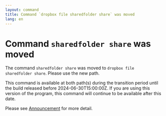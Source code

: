 ```yaml
---
layout: command
title: Command `dropbox file sharedfolder share` was moved
lang: en
---
```


# Command `sharedfolder share` was moved

The command `sharedfolder share` was moved to `dropbox file sharedfolder share`. Please use the new path.

This command is available at both path(s) during the transition period until the build released before 2024-06-30T15:00:00Z. If you are using this version of the program, this command will continue to be available after this date.

Please see [Announcement](https://github.com/watermint/toolbox/discussions/799) for more detail.


